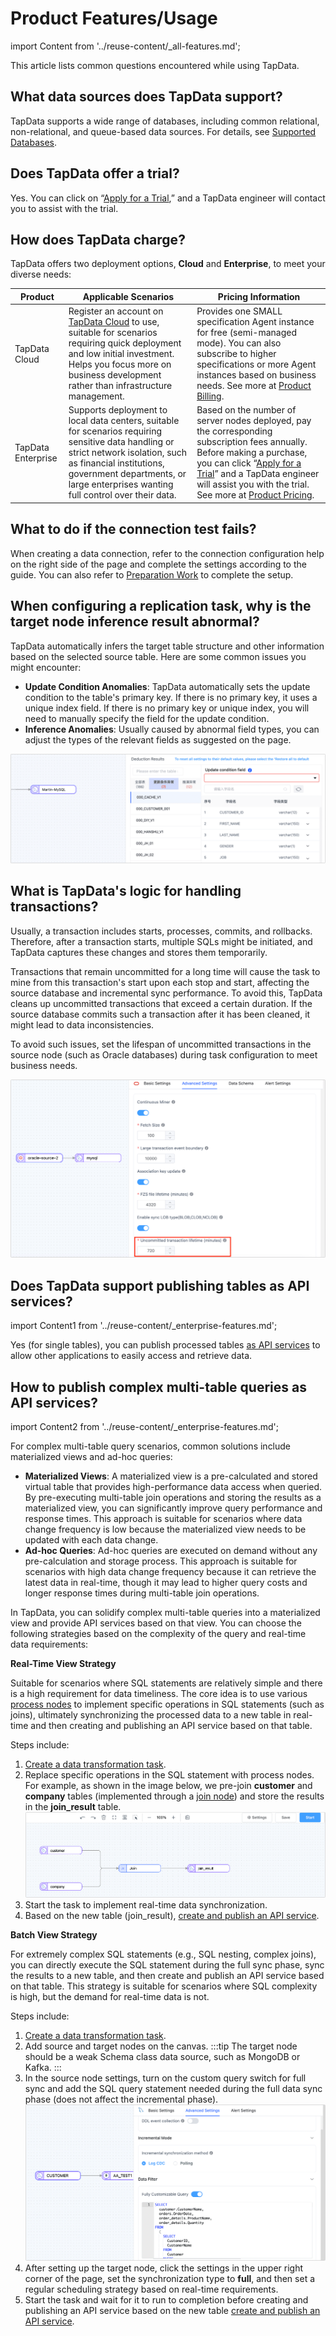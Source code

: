 # Product Features/Usage

import Content from '../reuse-content/_all-features.md';

<Content />

This article lists common questions encountered while using TapData.

## What data sources does TapData support?

TapData supports a wide range of databases, including common relational, non-relational, and queue-based data sources. For details, see [Supported Databases](../prerequisites/supported-databases.md).

## Does TapData offer a trial?

Yes. You can click on “[Apply for a Trial](https://tapdata.net/tapdata-on-prem/demo.html),” and a TapData engineer will contact you to assist with the trial.

## How does TapData charge?

TapData offers two deployment options, **Cloud** and **Enterprise**, to meet your diverse needs:

| Product            | Applicable Scenarios                                                | Pricing Information                                                                                                    |
| ------------------ | ------------------------------------------------------------------- | ---------------------------------------------------------------------------------------------------------------------- |
| TapData Cloud      | Register an account on [TapData Cloud](https://cloud.tapdata.net/console/v3/) to use, suitable for scenarios requiring quick deployment and low initial investment. Helps you focus more on business development rather than infrastructure management. | Provides one SMALL specification Agent instance for free (semi-managed mode). You can also subscribe to higher specifications or more Agent instances based on business needs. See more at [Product Billing](billing/billing-overview.md). |
| TapData Enterprise | Supports deployment to local data centers, suitable for scenarios requiring sensitive data handling or strict network isolation, such as financial institutions, government departments, or large enterprises wanting full control over their data. | Based on the number of server nodes deployed, pay the corresponding subscription fees annually. Before making a purchase, you can click “[Apply for a Trial](https://tapdata.net/tapdata-on-prem/demo.html)” and a TapData engineer will assist you with the trial. See more at [Product Pricing](https://tapdata.net/pricing.html). |

## What to do if the connection test fails?

When creating a data connection, refer to the connection configuration help on the right side of the page and complete the settings according to the guide. You can also refer to [Preparation Work](../prerequisites) to complete the setup.

## When configuring a replication task, why is the target node inference result abnormal?

TapData automatically infers the target table structure and other information based on the selected source table. Here are some common issues you might encounter:

* **Update Condition Anomalies**: TapData automatically sets the update condition to the table's primary key. If there is no primary key, it uses a unique index field. If there is no primary key or unique index, you will need to manually specify the field for the update condition.
* **Inference Anomalies**: Usually caused by abnormal field types, you can adjust the types of the relevant fields as suggested on the page.

![Inference Result Anomalies](../images/faq_deduction_error.png)

## What is TapData's logic for handling transactions?

Usually, a transaction includes starts, processes, commits, and rollbacks. Therefore, after a transaction starts, multiple SQLs might be initiated, and TapData captures these changes and stores them temporarily.

Transactions that remain uncommitted for a long time will cause the task to mine from this transaction's start upon each stop and start, affecting the source database and incremental sync performance. To avoid this, TapData cleans up uncommitted transactions that exceed a certain duration. If the source database commits such a transaction after it has been cleaned, it might lead to data inconsistencies.

To avoid such issues, set the lifespan of uncommitted transactions in the source node (such as Oracle databases) during task configuration to meet business needs.

![Uncommitted Transaction Lifespan](../images/transaction_timeout.png)

## Does TapData support publishing tables as API services?

import Content1 from '../reuse-content/_enterprise-features.md';

<Content1 />

Yes (for single tables), you can publish processed tables [as API services](../user-guide/data-service/create-api-service.md) to allow other applications to easily access and retrieve data.

## How to publish complex multi-table queries as API services?

import Content2 from '../reuse-content/_enterprise-features.md';

<Content2 />

For complex multi-table query scenarios, common solutions include materialized views and ad-hoc queries:

* **Materialized Views**: A materialized view is a pre-calculated and stored virtual table that provides high-performance data access when queried. By pre-executing multi-table join operations and storing the results as a materialized view, you can significantly improve query performance and response times. This approach is suitable for scenarios where data change frequency is low because the materialized view needs to be updated with each data change.
* **Ad-hoc Queries**: Ad-hoc queries are executed on demand without any pre-calculation and storage process. This approach is suitable for scenarios with high data change frequency because it can retrieve the latest data in real-time, though it may lead to higher query costs and longer response times during multi-table join operations.

In TapData, you can solidify complex multi-table queries into a materialized view and provide API services based on that view. You can choose the following strategies based on the complexity of the query and real-time data requirements:

**Real-Time View Strategy**

Suitable for scenarios where SQL statements are relatively simple and there is a high requirement for data timeliness. The core idea is to use various [process nodes](../user-guide/data-pipeline/data-development/process-node) to implement specific operations in SQL statements (such as joins), ultimately synchronizing the processed data to a new table in real-time and then creating and publishing an API service based on that table.

Steps include:

1. [Create a data transformation task](../user-guide/data-pipeline/data-development/create-task).
2. Replace specific operations in the SQL statement with process nodes. For example, as shown in the image below, we pre-join **customer** and **company** tables (implemented through a [join node](../user-guide/data-pipeline/data-development/process-node#join)) and store the results in the **join_result** table.
   ![Join Table](../images/join_table_for_api.png)
3. Start the task to implement real-time data synchronization.
4. Based on the new table (join_result), [create and publish an API service](../user-guide/data-service/create-api-service.md).

**Batch View Strategy**

For extremely complex SQL statements (e.g., SQL nesting, complex joins), you can directly execute the SQL statement during the full sync phase, sync the results to a new table, and then create and publish an API service based on that table. This strategy is suitable for scenarios where SQL complexity is high, but the demand for real-time data is not.

Steps include:

1. [Create a data transformation task](../user-guide/data-pipeline/data-development/create-task).
2. Add source and target nodes on the canvas.
   :::tip
   The target node should be a weak Schema class data source, such as MongoDB or Kafka.
   :::
3. In the source node settings, turn on the custom query switch for full sync and add the SQL query statement needed during the full data sync phase (does not affect the incremental phase).
   ![Custom Query](../images/query_table_for_api.png)
4. After setting up the target node, click the settings in the upper right corner of the page, set the synchronization type to **full**, and then set a regular scheduling strategy based on real-time requirements.
5. Start the task and wait for it to run to completion before creating and publishing an API service based on the new table [create and publish an API service](../user-guide/data-service/create-api-service.md).